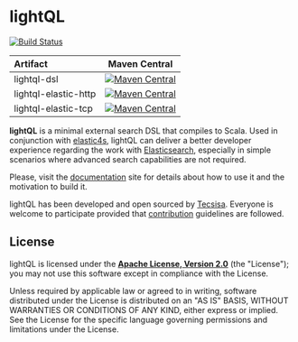 # lightQL

[![Build Status](https://travis-ci.org/Tecsisa/lightQL.svg?branch=master)](https://travis-ci.org/Tecsisa/lightQL)

| Artifact | Maven Central |
| :--- | :---: |
| lightql-dsl | [![Maven Central](https://img.shields.io/maven-central/v/com.tecsisa/lightql-dsl_2.11.svg)](https://maven-badges.herokuapp.com/maven-central/com.tecsisa/lightql-dsl_2.11) |
| lightql-elastic-http | [![Maven Central](https://img.shields.io/maven-central/v/com.tecsisa/lightql-elastic-http_2.11.svg)](https://maven-badges.herokuapp.com/maven-central/com.tecsisa/lightql-elastic-http_2.11) |
| lightql-elastic-tcp | [![Maven Central](https://img.shields.io/maven-central/v/com.tecsisa/lightql-elastic-tcp_2.11.svg)](https://maven-badges.herokuapp.com/maven-central/com.tecsisa/lightql-elastic-tcp_2.11) |

**lightQL** is a minimal external search DSL that compiles to Scala. Used in conjunction
with [elastic4s](https://github.com/sksamuel/elastic4s),
lightQL can deliver a better developer experience regarding the work with [Elasticsearch](https://www.elastic.co/products/elasticsearch),
especially in simple scenarios where advanced search capabilities are not required.

Please, visit the [documentation](https://tecsisa.github.io/lightQL/) site for details
about how to use it and the motivation to build it.

lightQL has been developed and open sourced by [Tecsisa](http://www.tecsisa.com/). Everyone is welcome to participate
provided that [contribution](https://tecsisa.github.io/lightQL/contributing.html) guidelines are followed.

## License

lightQL is licensed under the **[Apache License, Version 2.0](https://www.apache.org/licenses/LICENSE-2.0)** (the
"License"); you may not use this software except in compliance with the License.

Unless required by applicable law or agreed to in writing, software
distributed under the License is distributed on an "AS IS" BASIS,
WITHOUT WARRANTIES OR CONDITIONS OF ANY KIND, either express or implied.
See the License for the specific language governing permissions and
limitations under the License.

